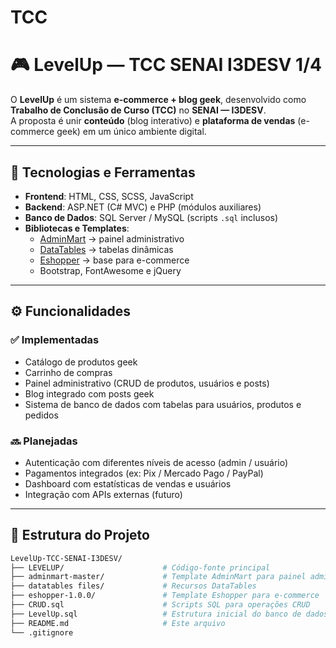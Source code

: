# TCC

# 🎮 LevelUp — TCC SENAI I3DESV  1/4

O **LevelUp** é um sistema **e-commerce + blog geek**, desenvolvido como **Trabalho de Conclusão de Curso (TCC)** no **SENAI — I3DESV**.  
A proposta é unir **conteúdo** (blog interativo) e **plataforma de vendas** (e-commerce geek) em um único ambiente digital.

---

## 🚀 Tecnologias e Ferramentas

- **Frontend**: HTML, CSS, SCSS, JavaScript  
- **Backend**: ASP.NET (C# MVC) e PHP (módulos auxiliares)  
- **Banco de Dados**: SQL Server / MySQL (scripts `.sql` inclusos)  
- **Bibliotecas e Templates**:
  - [AdminMart](https://wrappixel.com/templates/adminmart/) → painel administrativo  
  - [DataTables](https://datatables.net/) → tabelas dinâmicas  
  - [Eshopper](https://getbootstrap.com/) → base para e-commerce  
  - Bootstrap, FontAwesome e jQuery  

---

## ⚙️ Funcionalidades

### ✅ Implementadas
- Catálogo de produtos geek  
- Carrinho de compras  
- Painel administrativo (CRUD de produtos, usuários e posts)  
- Blog integrado com posts geek  
- Sistema de banco de dados com tabelas para usuários, produtos e pedidos  

### 🔜 Planejadas
- Autenticação com diferentes níveis de acesso (admin / usuário)  
- Pagamentos integrados (ex: Pix / Mercado Pago / PayPal)  
- Dashboard com estatísticas de vendas e usuários  
- Integração com APIs externas (futuro)  

---

## 📂 Estrutura do Projeto

```bash
LevelUp-TCC-SENAI-I3DESV/
├── LEVELUP/                      # Código-fonte principal
├── adminmart-master/             # Template AdminMart para painel administrativo
├── datatables files/             # Recursos DataTables
├── eshopper-1.0.0/               # Template Eshopper para e-commerce
├── CRUD.sql                      # Scripts SQL para operações CRUD
├── LevelUp.sql                   # Estrutura inicial do banco de dados
├── README.md                     # Este arquivo
└── .gitignore
